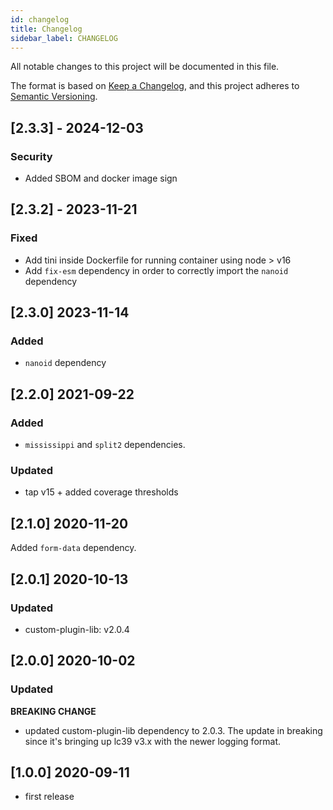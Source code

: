 ```yaml
---
id: changelog
title: Changelog
sidebar_label: CHANGELOG
---
```




All notable changes to this project will be documented in this file.

The format is based on [Keep a Changelog](https://keepachangelog.com/en/1.0.0/),
and this project adheres to [Semantic Versioning](https://semver.org/spec/v2.0.0.html).

## [2.3.3] - 2024-12-03

### Security

- Added SBOM and docker image sign

## [2.3.2] - 2023-11-21

### Fixed

- Add tini inside Dockerfile for running container using node > v16
- Add `fix-esm` dependency in order to correctly import the `nanoid` dependency
 
## [2.3.0] 2023-11-14

### Added
- `nanoid` dependency

## [2.2.0] 2021-09-22

### Added

- `mississippi` and `split2` dependencies.

### Updated

- tap v15 + added coverage thresholds

## [2.1.0] 2020-11-20

Added `form-data` dependency.

## [2.0.1] 2020-10-13

### Updated

- custom-plugin-lib: v2.0.4

## [2.0.0] 2020-10-02

### Updated

**BREAKING CHANGE**
- updated custom-plugin-lib dependency to 2.0.3.  The update in breaking since it's bringing up lc39 v3.x with the newer logging format.

## [1.0.0] 2020-09-11

 - first release
